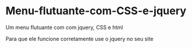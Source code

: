 # Menu-flutuante-com-CSS-e-jquery
Um menu flutuante com  com jquery, CSS e html

Para que ele funcione corretamente use o jquery no seu site
